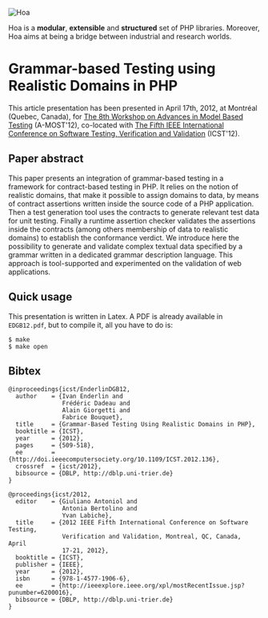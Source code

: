 ![Hoa](http://hoa-project.net/Media/Image/Hoa_small.png)

Hoa is a **modular**, **extensible** and **structured** set of PHP libraries.
Moreover, Hoa aims at being a bridge between industrial and research worlds.

# Grammar-based Testing using Realistic Domains in PHP

This article presentation has been presented in April 17th, 2012, at Montréal
(Quebec, Canada), for [The 8th Workshop on Advances in Model Based
Testing](https://sites.google.com/site/amost2012/) (A-MOST'12), co-located with
[The Fifth IEEE International Conference on Software Testing, Verification and
Validation](icst2012.soccerlab.polymtl.ca/Content/home/index.php) (ICST'12).

## Paper abstract

This paper presents an integration of grammar-based testing in a framework for
contract-based testing in PHP. It relies on the notion of realistic domains,
that make it possible to assign domains to data, by means of contract assertions
written inside the source code of a PHP application. Then a test generation tool
uses the contracts to generate relevant test data for unit testing. Finally a
runtime assertion checker validates the assertions inside the contracts (among
others membership of data to realistic domains) to establish the conformance
verdict. We introduce here the possibility to generate and validate complex
textual data specified by a grammar written in a dedicated grammar description
language. This approach is tool-supported and experimented on the validation of
web applications.

## Quick usage

This presentation is written in Latex. A PDF is already available in
`EDGB12.pdf`, but to compile it, all you have to do is:

    $ make
    $ make open

## Bibtex

    @inproceedings{icst/EnderlinDGB12,
      author    = {Ivan Enderlin and
                   Frédéric Dadeau and
                   Alain Giorgetti and
                   Fabrice Bouquet},
      title     = {Grammar-Based Testing Using Realistic Domains in PHP},
      booktitle = {ICST},
      year      = {2012},
      pages     = {509-518},
      ee        = {http://doi.ieeecomputersociety.org/10.1109/ICST.2012.136},
      crossref  = {icst/2012},
      bibsource = {DBLP, http://dblp.uni-trier.de}
    }

    @proceedings{icst/2012,
      editor    = {Giuliano Antoniol and
                   Antonia Bertolino and
                   Yvan Labiche},
      title     = {2012 IEEE Fifth International Conference on Software Testing,
                   Verification and Validation, Montreal, QC, Canada, April
                   17-21, 2012},
      booktitle = {ICST},
      publisher = {IEEE},
      year      = {2012},
      isbn      = {978-1-4577-1906-6},
      ee        = {http://ieeexplore.ieee.org/xpl/mostRecentIssue.jsp?punumber=6200016},
      bibsource = {DBLP, http://dblp.uni-trier.de}
    }
